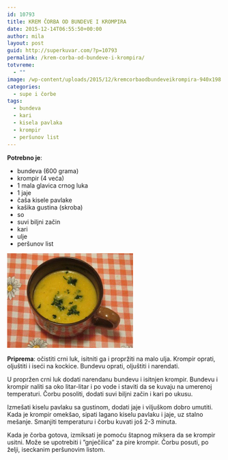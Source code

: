 ```yaml
---
id: 10793
title: KREM ČORBA OD BUNDEVE I KROMPIRA
date: 2015-12-14T06:55:50+00:00
author: mila
layout: post
guid: http://superkuvar.com/?p=10793
permalink: /krem-corba-od-bundeve-i-krompira/
totvreme:
  - ""
image: /wp-content/uploads/2015/12/kremcorbaodbundeveikrompira-940x198.jpg
categories:
  - supe i čorbe
tags:
  - bundeva
  - kari
  - kisela pavlaka
  - krompir
  - peršunov list
---
```

**Potrebno je**:  
* bundeva (600 grama)  
* krompir (4 veća)  
* 1 mala glavica crnog luka  
* 1 jaje  
* čaša kisele pavlake  
* kašika gustina (skroba)  
* so  
* suvi biljni začin  
* kari  
* ulje  
* peršunov list

![<img class="alignnone size-medium wp-image-10795" src="/wp-content/uploads/2015/12/kremcorbaodbundeveikrompira-1024x768.jpg" alt="kremcorbaodbundeveikrompira" width="300" height="225" />](/wp-content/uploads/2015/12/kremcorbaodbundeveikrompira-e1450076004418.jpg)

**Priprema**: očistiti crni luk, isitniti ga i propržiti na malo ulja. Krompir oprati, oljuštiti i iseći na kockice. Bundevu oprati, oljuštiti i narendati.

U propržen crni luk dodati narendanu bundevu i isitnjen krompir. Bundevu i krompir naliti sa oko litar-litar i po vode i staviti da se kuvaju na umerenoj temperaturi. Čorbu posoliti, dodati suvi biljni začin i kari po ukusu.

Izmešati kiselu pavlaku sa gustinom, dodati jaje i viljuškom dobro umutiti. Kada je krompir omekšao, sipati lagano kiselu pavlaku i jaje, uz stalno mešanje. Smanjiti temperaturu i čorbu kuvati još 2-3 minuta.

Kada je čorba gotova, izmiksati je pomoću štapnog miksera da se krompir usitni. Može se upotrebiti i &#8221;gnječilica&#8221; za pire krompir. Čorbu posuti, po želji, iseckanim peršunovim listom.